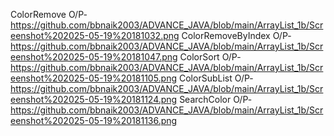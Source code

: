 ColorRemove O/P-https://github.com/bbnaik2003/ADVANCE_JAVA/blob/main/ArrayList_1b/Screenshot%202025-05-19%20181032.png
ColorRemoveByIndex O/P-https://github.com/bbnaik2003/ADVANCE_JAVA/blob/main/ArrayList_1b/Screenshot%202025-05-19%20181047.png
ColorSort O/P-https://github.com/bbnaik2003/ADVANCE_JAVA/blob/main/ArrayList_1b/Screenshot%202025-05-19%20181105.png
ColorSubList O/P-https://github.com/bbnaik2003/ADVANCE_JAVA/blob/main/ArrayList_1b/Screenshot%202025-05-19%20181124.png
SearchColor O/P-https://github.com/bbnaik2003/ADVANCE_JAVA/blob/main/ArrayList_1b/Screenshot%202025-05-19%20181136.png
